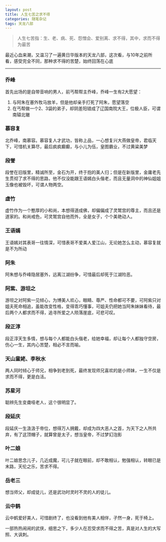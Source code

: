 ```yaml
---
layout: post
title: 人生七苦之求不得
categories: 随笔杂记
tags: 天龙八部
---
```


>人生七苦指：生、老、病、死、怨憎会、爱别离、求不得，其中，求而不得为最苦

最近心血来潮，又温习了一遍黄日华版本的天龙八部，这次看，与10年之前所看，感受完全不同，那种求不得的苦楚，始终回荡在心底

---

### 乔峰

首先出场的是自带音响的男人，前丐帮帮主乔峰，乔峰一生有2大愿望：

1. 与阿朱在塞外牧马放羊，但是他却亲手打死了阿朱，愿望落空
2. 在丐帮做一个2、3袋的弟子，却阴差阳错成了辽国南院大王，位极人臣，可谓南辕北辙

### 慕容复

北乔峰，南慕容。慕容复人才武功，皆称上品，一心想复兴大燕做皇帝，君临天下，可惜机关算尽，最后疯疯癫癫，与小儿为伍，皇图霸业，不过黄粱美梦

### 段誉

段誉在旧版里，精诚所至，金石为开，终于抱的美人归；但是在新版里，金庸老先生贯彻了求不得的思路，他不仅没能跟王语嫣白头偕老，而且无量洞中的神仙姐姐玉像也被毁坏，可谓人物两空。

### 虚竹

虚竹作为一个憨厚的小和尚，本想得道成佛，却偏偏成了灵鹫宫的尊主，而且还是道家的。和尚戒色，可灵鹫宫自他而外，全是女子，个个美艳动人。

### 王语嫣

王语嫣对其表哥一往情深，可惜表哥不爱美人爱江山，无论她怎么主动，慕容复就是不为所动

### 阿朱

阿朱想与乔峰隐居塞外，远离江湖纷争，可惜最后却死于江湖险恶。

### 阿紫、游坦之

游坦之对阿紫一见倾心，为博美人欢心，眼睛、尊严、性命都可不要，可阿紫只对姐夫死命相追，虽能改变性格，变得乖巧懂事，可姐夫仍把她当阿朱妹妹看待，最后两个人都求而不得，追寻所爱之人陨落崖底，可悲可叹。

### 段正淳

段正淳天生多情，想与每个人都能白头偕老，给她幸福，却让每个人都独守空房，伤心一生，其内心苦楚，相必不言而喻。

### 天山童姥、李秋水

两人同时倾心于师兄，相争到老到死，最终发现师兄喜欢的是小师妹，一生不仅是求而不得，更是白活。

### 苏星河

聪辨先生变聋哑老人，这个很明显了。

### 段延庆

段延庆一生汲汲于帝位，想得万人拥戴，却成为四大恶人之首，为天下之人所共弃，有了这顶帽子，就算曾是太子，想当皇帝，不过梦幻泡影

### 叶二娘

叶二娘思念儿子，几近成魔，可儿子就在眼前，却不敢相认，勉强相认，转眼已是末路，天伦之乐，苦求不得。

### 岳老三

想当师父，却成徒儿，还是武功时灵时不灵的人的徒儿。

### 云中鹤

云中鹤爱好美人，可惜剧终了，也没看到他有美人相伴，孑然一身，死于椅上。

一部热热闹闹的武侠，细思之下，多少人在忍受求而不得之苦，真是对人生的大写照、大讽刺。

